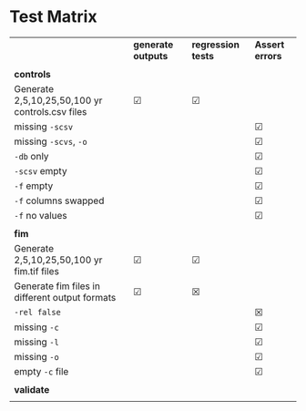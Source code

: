 # Test Matrix

|                                                 |                      |                      |                   |
| :---------------------------------------------- | :------------------- | :------------------- | :---------------- |
|                                                 | **generate outputs** | **regression tests** | **Assert errors** |
|                                                 |                      |                      |                   |
| **controls**                                    |                      |                      |                   |
| Generate 2,5,10,25,50,100 yr controls.csv files | &#9745;              | &#9745;              |                   |
| missing `-scsv`                                 |                      |                      | &#9745;           |
| missing `-scvs`, `-o`                           |                      |                      | &#9745;           |
| `-db` only                                      |                      |                      | &#9745;           |
| `-scsv` empty                                   |                      |                      | &#9745;           |
| `-f` empty                                      |                      |                      | &#9745;           |
| `-f` columns swapped                            |                      |                      | &#9745;           |
| `-f` no values                                  |                      |                      | &#9745;           |
|                                                 |                      |                      |                   |
| **fim**                                         |                      |                      |                   |
| Generate 2,5,10,25,50,100 yr fim.tif files      | &#9745;              | &#9745;              |                   |
| Generate fim files in different output formats  | &#9745;              | &#9746;              |                   |
| `-rel false`                                    |                      |                      | &#9746;           |
| missing `-c`                                    |                      |                      | &#9745;           |
| missing `-l`                                    |                      |                      | &#9745;           |
| missing `-o`                                    |                      |                      | &#9745;           |
| empty `-c` file                                 |                      |                      | &#9745;           |
|                                                 |                      |                      |                   |
| **validate**                                    |                      |                      |                   |
|                                                 |                      |                      |                   |